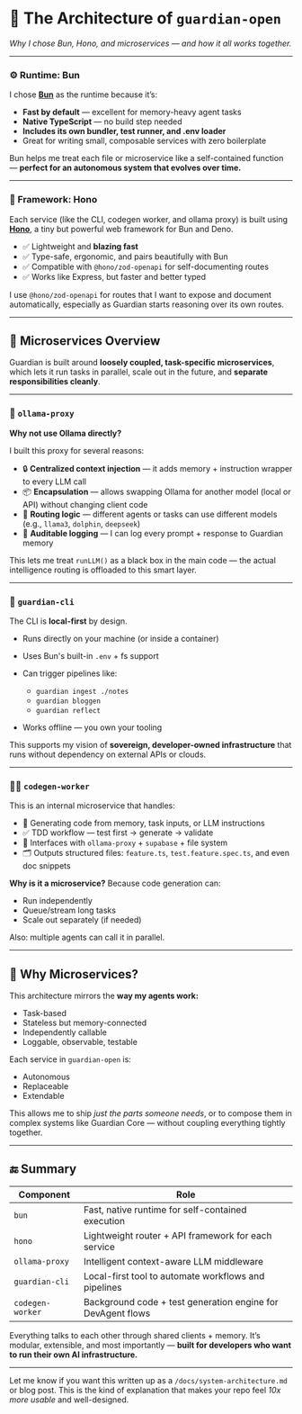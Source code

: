 # 🧠 The Architecture of `guardian-open`

*Why I chose Bun, Hono, and microservices — and how it all works together.*

---

### ⚙️ Runtime: **Bun**

I chose [**Bun**](https://bun.sh) as the runtime because it’s:

* **Fast by default** — excellent for memory-heavy agent tasks
* **Native TypeScript** — no build step needed
* **Includes its own bundler, test runner, and .env loader**
* Great for writing small, composable services with zero boilerplate

Bun helps me treat each file or microservice like a self-contained function — **perfect for an autonomous system that evolves over time.**

---

### 🧩 Framework: **Hono**

Each service (like the CLI, codegen worker, and ollama proxy) is built using [**Hono**](https://hono.dev), a tiny but powerful web framework for Bun and Deno.

* ✅ Lightweight and **blazing fast**
* ✅ Type-safe, ergonomic, and pairs beautifully with Bun
* ✅ Compatible with `@hono/zod-openapi` for self-documenting routes
* ✅ Works like Express, but faster and better typed

I use `@hono/zod-openapi` for routes that I want to expose and document automatically, especially as Guardian starts reasoning over its own routes.

---

## 🔄 Microservices Overview

Guardian is built around **loosely coupled, task-specific microservices**, which lets it run tasks in parallel, scale out in the future, and **separate responsibilities cleanly**.

---

### 🧠 `ollama-proxy`

**Why not use Ollama directly?**

I built this proxy for several reasons:

* 🔒 **Centralized context injection** — it adds memory + instruction wrapper to every LLM call
* 📦 **Encapsulation** — allows swapping Ollama for another model (local or API) without changing client code
* 🔁 **Routing logic** — different agents or tasks can use different models (e.g., `llama3`, `dolphin`, `deepseek`)
* 📜 **Auditable logging** — I can log every prompt + response to Guardian memory

This lets me treat `runLLM()` as a black box in the main code — the actual intelligence routing is offloaded to this smart layer.

---

### 🔧 `guardian-cli`

The CLI is **local-first** by design.

* Runs directly on your machine (or inside a container)
* Uses Bun's built-in `.env` + fs support
* Can trigger pipelines like:

  * `guardian ingest ./notes`
  * `guardian bloggen`
  * `guardian reflect`
* Works offline — you own your tooling

This supports my vision of **sovereign, developer-owned infrastructure** that runs without dependency on external APIs or clouds.

---

### 🧑‍💻 `codegen-worker`

This is an internal microservice that handles:

* 🧠 Generating code from memory, task inputs, or LLM instructions
* ✅ TDD workflow — test first → generate → validate
* 🔄 Interfaces with `ollama-proxy` + `supabase` + file system
* 🗂️ Outputs structured files: `feature.ts`, `test.feature.spec.ts`, and even doc snippets

**Why is it a microservice?**
Because code generation can:

* Run independently
* Queue/stream long tasks
* Scale out separately (if needed)

Also: multiple agents can call it in parallel.

---

## 🧱 Why Microservices?

This architecture mirrors the **way my agents work:**

* Task-based
* Stateless but memory-connected
* Independently callable
* Loggable, observable, testable

Each service in `guardian-open` is:

* Autonomous
* Replaceable
* Extendable

This allows me to ship *just the parts someone needs*, or to compose them in complex systems like Guardian Core — without coupling everything tightly together.

---

## 🔚 Summary

| Component        | Role                                                        |
| ---------------- | ----------------------------------------------------------- |
| `bun`            | Fast, native runtime for self-contained execution           |
| `hono`           | Lightweight router + API framework for each service         |
| `ollama-proxy`   | Intelligent context-aware LLM middleware                    |
| `guardian-cli`   | Local-first tool to automate workflows and pipelines        |
| `codegen-worker` | Background code + test generation engine for DevAgent flows |

Everything talks to each other through shared clients + memory. It’s modular, extensible, and most importantly — **built for developers who want to run their own AI infrastructure.**

---

Let me know if you want this written up as a `/docs/system-architecture.md` or blog post. This is the kind of explanation that makes your repo feel *10x more usable* and well-designed.
